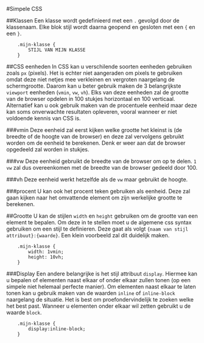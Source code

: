 #Simpele CSS

##Klassen
Een klasse wordt gedefinieerd met een `.` gevolgd door de klassenaam. Elke blok stijl wordt daarna geopend en gesloten met een `{` en een `}`.
```
    .mijn-klasse {
        STIJL VAN MIJN KLASSE
    }
```

##CSS eenheden
In CSS kan u verschilende soorten eenheden gebruiken zoals `px` (pixels). Het is echter niet aangeraden om pixels te gebruiken omdat deze niet netjes mee verkleinen en vergroten naargelang de schermgrootte. Daarom kan u beter gebruik maken de 3 belangrijkste `viewport` eenheden (`vmin`, `vw`, `vh`). Elks van deze eenheden zal de grootte van de browser opdelen in 100 stukjes horizontaal en 100 verticaal. Alternatief kan u ook gebruik maken van de procentuele eenheid maar deze kan soms onverwachte resultaten opleveren, vooral wanneer er niet voldoende kennis van CSS is.

###vmin
Deze eenheid zal eerst kijken welke grootte het kleinst is (de breedte of de hoogte van de browser) en deze zal vervolgens gebruikt worden om de eenheid te berekenen. Denk er weer aan dat de browser opgedeeld zal worden in stukjes.

###vw
Deze eenheid gebruikt de breedte van de browser om op te delen. `1 vw` zal dus overeenkomen met de breedte van de browser gedeeld door 100.

###vh
Deze eenheid werkt hetzelfde als de `vw` maar gebruikt de hoogte.

###procent
U kan ook het procent teken gebruiken als eenheid. Deze zal gaan kijken naar het omvattende element om zijn werkelijke grootte te berekenen.

##Grootte
U kan de stijlen `width` en `height` gebruiken om de grootte van een element te bepalen. Om deze in te stellen moet u de algemene css syntax gebruiken om een stijl te definieren. Deze gaat als volgt `{naam van stijl attribuut}:{waarde}`. Een klein voorbeeld zal dit duidelijk maken.
```
    .mijn-klasse {
        width: 1vmin;
        height: 10vh;
    }
```

###Display
Een andere belangrijke is het stijl attribuut `display`. Hiermee kan u bepalen of elementen naast elkaar of onder elkaar zullen tonen (op een simpele niet helemaal perfecte manier). Om elementen naast elkaar te laten tonen kan u gebruik maken van de waarden `inline` of `inline-block` naargelang de situatie. Het is best om proefondervindelijk te zoeken welke het best past. Wanneer u elementen onder elkaar wil zetten gebruikt u de waarde `block`.
```
    .mijn-klasse {
        display:inline-block;
    }
```
